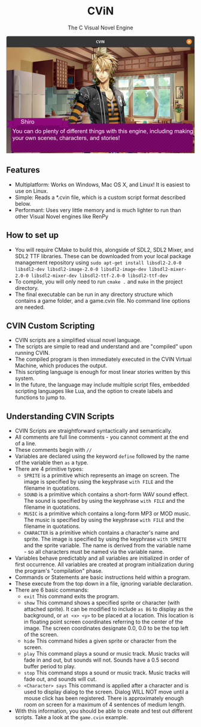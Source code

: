<h1 align="center">CViN</h1>
<p align="center">The C Visual Novel Engine</p>

![Screenshot of a CVIN Demo](SS.png "a title")

## Features

* Multiplatform: Works on Windows, Mac OS X, and Linux! It is easiest to use on Linux.
* Simple: Reads a *.cvin file, which is a custom script format described below.
* Performant: Uses very little memory and is much lighter to run than other Visual Novel engines like RenPy

## How to set up

- You will require CMake to build this, alongside of SDL2, SDL2 Mixer, and SDL2 TTF libraries. These can be downloaded from your local package management repository using `sudo apt-get install libsdl2-2.0-0 libsdl2-dev libsdl2-image-2.0-0 libsdl2-image-dev libsdl2-mixer-2.0-0 libsdl2-mixer-dev libsdl2-ttf-2.0-0 libsdl2-ttf-dev`
- To compile, you will only need to run `cmake .` and `make` in the project directory.
- The final executable can be run in any directory structure which contains a game folder, and a game.cvin file. No command line options are needed.

## CVIN Custom Scripting

- CVIN scripts are a simplified visual novel language.
- The scripts are simple to read and understand and are "compiled" upon running CVIN.
- The compiled program is then immediately executed in the CVIN Virtual Machine, which produces the output.
- This scripting language is enough for most linear stories written by this system.
- In the future, the language may include multiple script files, embedded scripting languages like Lua, and the option to create labels and functions to jump to.

## Understanding CVIN Scripts

- CVIN Scripts are straightforward syntactically and semantically.
- All comments are full line comments - you cannot comment at the end of a line.
- These comments begin with `//`
- Variables are declared using the keyword `define` followed by the name of the variable then `as` a type.
- There are 4 primitive types:
    - `SPRITE` is a primitive which represents an image on screen. The image is specified by using the keyphrase `with FILE` and the filename in quotations.
    - `SOUND` is a primitive which contains a short-form WAV sound effect. The sound is specified by using the keyphrase `with FILE` and the filename in quotations.
    - `MUSIC` is a primitive which contains a long-form MP3 or MOD music. The music is specified by using the keyphrase `with FILE` and the filename in quotations.
    - `CHARACTER` is a primitive which contains a character's name and sprite. The image is specified by using the keyphrase `with SPRITE` and the sprite variable. The name is derived from the variable name - so all characters must be named via the variable name.
- Variables behave predictably and all variables are initialized in order of first occurrence. All variables are created at program initialization during the program's "compilation" phase.
- Commands or Statements are basic instructions held within a program.
- These execute from the top down in a file, ignoring variable declaration.
- There are 6 basic commands:
    - `exit` This command exits the program.
    - `show` This command shows a specified sprite or character (with attached sprite). It can be modified to include `as BG` to display as the background, or `at <x> <y>` to be placed at a location. This location is in floating point screen coordinates referring to the center of the image. The screen coordinates designate 0.0, 0.0 to be the top left of the screen.
    - `hide` This command hides a given sprite or character from the screen.
    - `play` This command plays a sound or music track. Music tracks will fade in and out, but sounds will not. Sounds have a 0.5 second buffer period to play.
    - `stop` This command stops a sound or music track. Music tracks will fade out, and sounds will cut.
    - `<Character> says` This command is applied after a character and is used to display dialog to the screen. Dialog WILL NOT move until a mouse click has been registered. There is approximately enough room on screen for a maximum of 4 sentences of medium length.
- With this information, you should be able to create and test out different scripts. Take a look at the `game.cvin` example.
